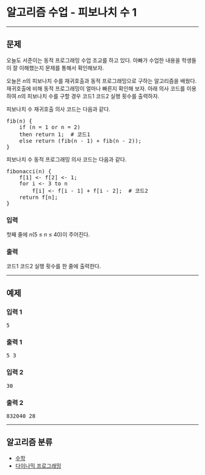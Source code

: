 # 알고리즘 수업 - 피보나치 수 1

---

## 문제

<div id="problem_description" class="problem-text">
				<p>오늘도 서준이는 동적 프로그래밍&nbsp;수업 조교를 하고 있다.&nbsp;아빠가 수업한&nbsp;내용을 학생들이 잘 이해했는지 문제를 통해서 확인해보자.</p>

<p>오늘은 <em>n</em>의 피보나치 수를 재귀호출과 동적 프로그래밍으로 구하는 알고리즘을 배웠다. 재귀호출에 비해 동적 프로그래밍이 얼마나 빠른지 확인해 보자. 아래 의사 코드를 이용하여&nbsp;<em>n</em>의 피보나치 수를 구할 경우 코드1&nbsp;코드2 실행&nbsp;횟수를 출력하자.</p>

<p>피보나치 수 재귀호출 의사 코드는&nbsp;다음과 같다.</p>

<pre>fib(n) {
    if (n = 1 or n = 2)
    then return 1;  # 코드1
&nbsp;   else return (fib(n - 1) + fib(n - 2));
}</pre>

<p>피보나치 수 동적 프로그래밍 의사 코드는&nbsp;다음과 같다.</p>

<pre>fibonacci(n) {
    f[1] &lt;- f[2] &lt;- 1;
&nbsp;   for i &lt;- 3 to n
&nbsp;       f[i] &lt;- f[i - 1] + f[i - 2];  # 코드2
&nbsp;   return f[n];
}</pre>

</div>

### 입력

<div id="problem_input" class="problem-text">
					<p>첫째 줄에 <i>n</i>(5&nbsp;≤&nbsp;<em>n</em>&nbsp;≤ 40)이&nbsp;주어진다.</p>

</div>

### 출력

<div id="problem_output" class="problem-text">
					<p>코드1 코드2 실행 횟수를 한 줄에&nbsp;출력한다.</p>

</div>

---

## 예제

### 입력 1

<pre class="sampledata" id="sample-input-1">5
</pre>

### 출력 1

<pre class="sampledata" id="sample-output-1">5<span class="space-highlight"> </span>3
</pre>

### 입력 2

<pre class="sampledata" id="sample-input-2">30
</pre>

### 출력 2

<pre class="sampledata" id="sample-output-2">832040<span class="space-highlight"> </span>28
</pre>

---

## 알고리즘 분류

<ul class="spoiler-list">
  						  							<li>
  							<a href="/problem/tag/124" class="spoiler-link">수학</a>
  							</li>
  						  							<li>
  							<a href="/problem/tag/25" class="spoiler-link">다이나믹 프로그래밍</a>
  							</li>
  						  					</ul>

